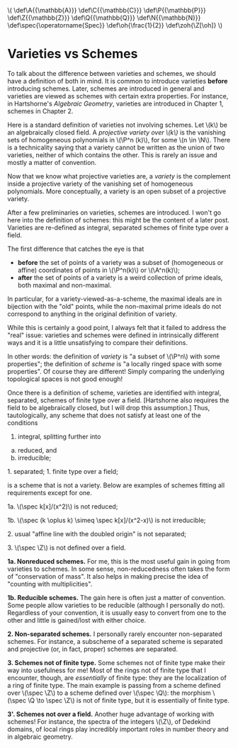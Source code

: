 \\( \def\A{{\mathbb{A}}} \def\C{{\mathbb{C}}} \def\P{{\mathbb{P}}} \def\Z{{\mathbb{Z}}} \def\Q{{\mathbb{Q}}} \def\N{{\mathbb{N}}} \def\spec{\operatorname{Spec}} \def\oh{\frac{1}{2}} \def\zoh{\Z[\oh]} \\)


# Varieties vs Schemes

To talk about the difference between varieties and schemes, we should have a definition of both in mind.  It is common to introduce varieties **before** introducing schemes.  Later, schemes are introduced in general and varieties are viewed as schemes with certain extra properties.  For instance, in Hartshorne's *Algebraic Geometry*, varieties are introduced in Chapter 1, schemes in Chapter 2.

Here is a standard definition of varieties not involving schemes.  Let \\(k\\) be an algebraically closed field.  A *projective variety over \\(k\\)* is the vanishing sets of homogeneous polynomials in \\(\P\^n (k)\\), for some \\(n \in \N\\).  There is a technicality saying that a variety cannot be written as the union of two varieties, neither of which contains the other.  This is rarely an issue and mostly a matter of convention.

Now that we know what projective varieties are, a *variety* is the complement inside a projective variety of the vanishing set of homogeneous polynomials.  More conceptually, a variety is an open subset of a projective variety.

After a few preliminaries on varieties, schemes are introduced.  I won't go here into the definition of schemes: this might be the content of a later post.  Varieties are re-defined as integral, separated schemes of finite type over a field.

The first difference that catches the eye is that

- **before** the set of points of a variety was a subset of (homogeneous or affine) coordinates of points in \\(\P\^n(k)\\) or \\(\A\^n(k)\\);
- **after** the set of points of a variety is a weird collection of prime ideals, both maximal and non-maximal.

In particular, for a variety-viewed-as-a-scheme, the maximal ideals are in bijection with the "old" points, while the non-maximal prime ideals do not correspond to anything in the original definition of variety.

While this is certainly a good point, I always felt that it failed to address the "real" issue: varieties and schemes were defined in intrinsically different ways and it is a little unsatisfying to compare their definitions.

In other words: the definition of *variety* is "a subset of \\(\P\^n\\) with some properties"; the definition of *scheme* is "a locally ringed space with some properties".  Of course they are different!  Simply comparing the underlying topological spaces is not good enough!

Once there is a definition of scheme, varieties are identified with integral, separated, schemes of finite type over a field.  [Hartshorne also requires the field to be algebraically closed, but I will drop this assumption.]  Thus, tautologically, any scheme that does not satisfy at least one of the conditions

1.  integral, splitting further into
  <ol type="a"> 
    <li>reduced, and</li>
    <li>irreducible;</li>
  </ol>
1.  separated;
1.  finite type over a field;

is a scheme that is not a variety.  Below are examples of schemes fitting all requirements except for one.

1a. \\(\spec k[x]/(x\^2)\\) is not reduced;

1b. \\(\spec (k \oplus k) \simeq \spec k[x]/(x\^2-x)\\) is not irreducible;

2\. usual "affine line with the doubled origin" is not separated;

3\. \\(\spec \Z\\) is not defined over a field.

**1a. Nonreduced schemes.**
For me, this is the most useful gain in going from varieties to schemes.  In some sense, non-reducedness often takes the form of "conservation of mass".  It also helps in making precise the idea of "counting with multiplicities".

**1b. Reducible schemes.**
The gain here is often just a matter of convention.  Some people allow varieties to be reducible (although I personally do not).  Regardless of your convention, it is usually easy to convert from one to the other and little is gained/lost with either choice.

**2. Non-separated schemes.**
I personally rarely encounter non-separated schemes.  For instance, a subscheme of a separated scheme is separated and projective (or, in fact, proper) schemes are separated.

**3. Schemes not of finite type.**
Some schemes not of finite type make their way into usefulness for me!  Most of the rings not of finite type that I encounter, though, are *essentially* of finite type: they are the localization of a ring of finite type.  The main example is passing from a scheme defined over \\(\spec \Z\\) to a scheme defined over \\(\spec \Q\\): the morphism \\(\spec \Q \to \spec \Z\\) is not of finite type, but it is essentially of finite type.

**3'. Schemes not over a field.**
Another huge advantage of working with schemes!  For instance, the spectra of the integers \\(\Z\\), of Dedekind domains, of local rings play incredibly important roles in number theory and in algebraic geometry.